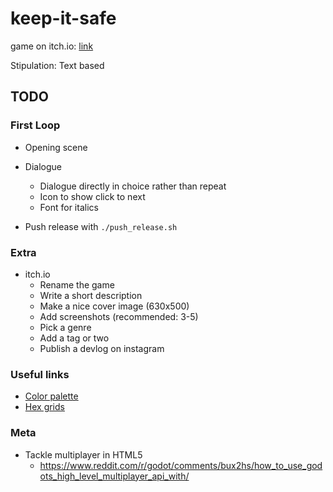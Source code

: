 # keep-it-safe

game on itch.io: [link](https://thewarlock.itch.io/keep-it-safe)

Stipulation: Text based

## TODO

### First Loop

- Opening scene

- Dialogue
  - Dialogue directly in choice rather than repeat
  - Icon to show click to next
  - Font for italics

- Push release with `./push_release.sh`

### Extra

- itch.io
  - Rename the game
  - Write a short description
  - Make a nice cover image (630x500)
  - Add screenshots (recommended: 3-5)
  - Pick a genre
  - Add a tag or two
  - Publish a devlog on instagram

### Useful links

- [Color palette](https://colorsupplyyy.com/app)
- [Hex grids](https://www.redblobgames.com/grids/hexagons/)

### Meta

- Tackle multiplayer in HTML5
  - https://www.reddit.com/r/godot/comments/bux2hs/how_to_use_godots_high_level_multiplayer_api_with/
